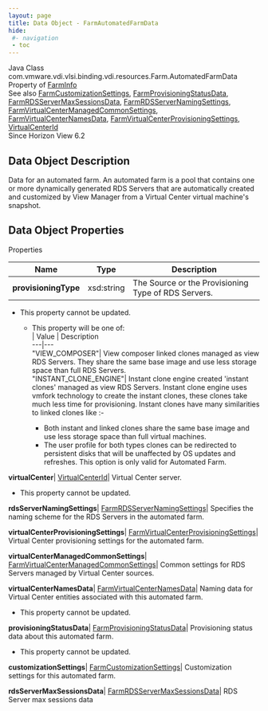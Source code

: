 ```yaml
---
layout: page
title: Data Object - FarmAutomatedFarmData
hide:
 #- navigation
 - toc
---
```






Java Class
    com.vmware.vdi.vlsi.binding.vdi.resources.Farm.AutomatedFarmData  
Property of
     [FarmInfo](vdi.resources.Farm.FarmInfo.md#field_detail)  
See also
     [FarmCustomizationSettings](vdi.resources.Farm.CustomizationSettings.md), [FarmProvisioningStatusData](vdi.resources.Farm.ProvisioningStatusData.md), [FarmRDSServerMaxSessionsData](vdi.resources.Farm.RDSServerMaxSessionsData.md), [FarmRDSServerNamingSettings](vdi.resources.Farm.RDSServerNamingSettings.md), [FarmVirtualCenterManagedCommonSettings](vdi.resources.Farm.VirtualCenterManagedCommonSettings.md), [FarmVirtualCenterNamesData](vdi.resources.Farm.VirtualCenterNamesData.md), [FarmVirtualCenterProvisioningSettings](vdi.resources.Farm.VirtualCenterProvisioningSettings.md), [VirtualCenterId](vdi.entity.VirtualCenterId.md)  
Since 
    Horizon View 6.2

## Data Object Description 

Data for an automated farm. An automated farm is a pool that contains one or more dynamically generated RDS Servers that are automatically created and customized by View Manager from a Virtual Center virtual machine's snapshot. 

## Data Object Properties

Properties

Name |  Type |  Description   
---|---|---  
**provisioningType**|  xsd:string|  The Source or the Provisioning Type of RDS Servers.   


* This property cannot be updated.
  * This property will be one of:  
|  Value |  Description   
---|---  
"VIEW_COMPOSER"| View composer linked clones managed as view RDS Servers. They share the same base image and use less storage space than full RDS Servers.  
"INSTANT_CLONE_ENGINE"| Instant clone engine created 'instant clones' managed as view RDS Servers. Instant clone engine uses vmfork technology to create the instant clones, these clones take much less time for provisioning. Instant clones have many similarities to linked clones like :-  

    * Both instant and linked clones share the same base image and use less storage space than full virtual machines.
    * The user profile for both types clones can be redirected to persistent disks that will be unaffected by OS updates and refreshes.
This option is only valid for Automated Farm.  

  
**virtualCenter**| [VirtualCenterId](vdi.entity.VirtualCenterId.md)|  Virtual Center server.   


* This property cannot be updated.

  
**rdsServerNamingSettings**| [FarmRDSServerNamingSettings](vdi.resources.Farm.RDSServerNamingSettings.md)|  Specifies the naming scheme for the RDS Servers in the automated farm.   
  
**virtualCenterProvisioningSettings**| [FarmVirtualCenterProvisioningSettings](vdi.resources.Farm.VirtualCenterProvisioningSettings.md)|  Virtual Center provisioning settings for the automated farm.   
  
**virtualCenterManagedCommonSettings**| [FarmVirtualCenterManagedCommonSettings](vdi.resources.Farm.VirtualCenterManagedCommonSettings.md)|  Common settings for RDS Servers managed by Virtual Center sources.   
  
**virtualCenterNamesData**| [FarmVirtualCenterNamesData](vdi.resources.Farm.VirtualCenterNamesData.md)|  Naming data for Virtual Center entities associated with this automated farm.   


* This property cannot be updated.

  
**provisioningStatusData**| [FarmProvisioningStatusData](vdi.resources.Farm.ProvisioningStatusData.md)|  Provisioning status data about this automated farm.   


* This property cannot be updated.

  
**customizationSettings**| [FarmCustomizationSettings](vdi.resources.Farm.CustomizationSettings.md)|  Customization settings for this automated farm.   
  
**rdsServerMaxSessionsData**| [FarmRDSServerMaxSessionsData](vdi.resources.Farm.RDSServerMaxSessionsData.md)|  RDS Server max sessions data   
  
  
  
   
  
  


